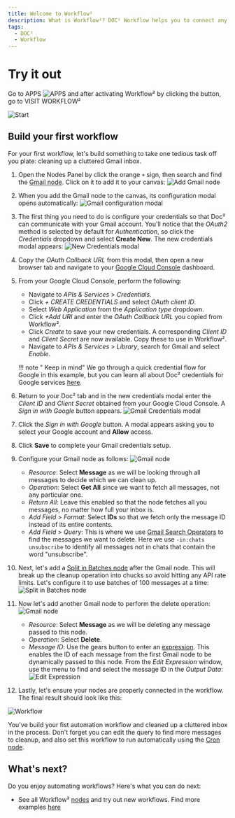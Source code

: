 ```yaml
---
title: Welcome to Workflow²
description: What is Workflow²? DOC² Workflow helps you to connect any app with an API with any other, and manipulate its data with little or no code.
tags:
  - DOC²
  - Workflow
---
```


# Try it out
    


Go to APPS 
![APPS](/_images/workflows/workflows/WF_TryItOut_0.png)
and after activating Workflow² by clicking the button, go to VISIT WORKFLOW²

![Start](/_images/workflows/workflows/WF_TryItOut_1.png)


## Build your first workflow

For your first workflow, let's build something to take one tedious task off you plate: cleaning up a cluttered Gmail inbox.

1. Open the Nodes Panel by click the orange `+` sign, then search and find the [Gmail node](/workflow/integrations/nodes/workflow-nodes-base.gmail/). Click on it to add it to your canvas:
    ![Add Gmail node](/_images/quickstart/add_gmail_node.png)

2. When you add the Gmail node to the canvas, its configuration modal opens automatically:
    ![Gmail configuration modal](/_images/quickstart/gmail_config.png)

3. The first thing you need to do is configure your credentials so that Doc² can communicate with your Gmail account. You'll notice that the *OAuth2* method is selected by default for *Authentication*, so click the *Credentials* dropdown and select **Create New**. The new credentials modal appears:
    ![New Credentials modal](/_images/quickstart/credentials_modal.png)

4. Copy the *OAuth Callback URL* from this modal, then open a new browser tab and navigate to your [Google Cloud Console](https://console.cloud.google.com/) dashboard.

5. From your Google Cloud Console, perform the following:
    * Navigate to *APIs & Services* > *Credentials*.
    * Click *+ CREATE CREDENTIALS* and select *OAuth client ID*.
    * Select *Web Application* from the *Application type* dropdown.
    * Click *+Add URI* and enter the *OAuth Callback URL* you copied from Workflow².
    * Click *Create* to save your new credentials. A corresponding *Client ID* and *Client Secret* are now available. Copy these to use in Workflow².
    * Navigate to *APIs & Services* > *Library*, search for Gmail and select *Enable*.

    !!! note " Keep in mind"
        We go through a quick credential flow for Google in this example, but you can learn all about Doc² credentials for Google services [here](/workflow/integrations/credentials/google/).

6. Return to your Doc² tab and in the new credentials modal enter the *Client ID* and *Client Secret* obtained from your Google Cloud Console. A *Sign in with Google* button appears.
    ![Gmail Credentials modal](/_images/quickstart/credentials_modal2.png)

7. Click the *Sign in with Google* button. A modal appears asking you to select your Google account and **Allow** access.

8. Click **Save** to complete your Gmail credentials setup.

9. Configure your Gmail node as follows:
    ![Gmail node](/_images/quickstart/gmail_node.png)
    * *Resource*: Select **Message** as we will be looking through all messages to decide which we can clean up.
    * *Operation*: Select **Get All** since we want to fetch all messages, not any particular one.
    * *Return All*: Leave this enabled so that the node fetches all you messages, no matter how full your inbox is.
    * *Add Field* > *Format*: Select **IDs** so that we fetch only the message ID instead of its entire contents.
    * *Add Field* > *Query*: This is where we use [Gmail Search Operators](https://support.google.com/mail/answer/7190?hl=en) to find the messages we want to delete. Here we use `-in:chats unsubscribe` to identify all messages not in chats that contain the word "unsubscribe".

10. Next, let's add a [Split in Batches node](/workflow/integrations/core-nodes/workflow-nodes-base.splitInBatches/) after the Gmail node. This will break up the cleanup operation into chucks so avoid hitting any API rate limits. Let's configure it to use batches of 100 messages at a time:
    ![Split in Batches node](/_images/quickstart/batches_node.png)

11. Now let's add another Gmail node to perform the delete operation:
    ![Gmail node](/_images/quickstart/gmail_node2.png)
    * *Resource*: Select **Message** as we will be deleting any message passed to this node.
    * *Operation*: Select **Delete**.
    * *Message ID*: Use the gears button to enter an [expression](/workflow/code-examples/expressions/). This enables the ID of each message from the first Gmail node to be dynamically passed to this node. From the *Edit Expression* window, use the menu to find and select the message ID in the *Output Data*:
    ![Edit Expression](/_images/quickstart/expression_editor.png)

12. Lastly, let's ensure your nodes are properly connected in the workflow. The final result should look like this:

![Workflow](/_images/quickstart/workflow.png)

You've build your fist automation workflow and cleaned up a cluttered inbox in the process. Don't forget you can edit the query to find more messages to cleanup, and also set this workflow to run automatically using the [Cron node](/workflow/integrations/core-nodes/workflow-nodes-base.cron/).

## What's next?

Do you enjoy automating workflows? Here's what you can do next:

- See all Workflow² [nodes](/workflow/integrations/) and try out new workflows. Find more examples [here](/example/workflows/)
